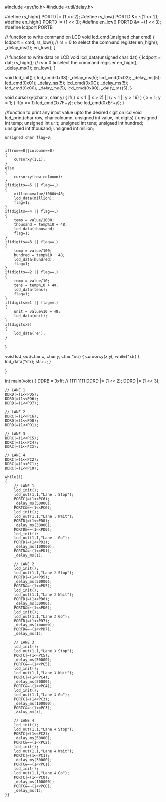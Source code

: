 #include <avr/io.h>
#include <util/delay.h>

#define rs_high() PORTD |= (1 << 2);
#define rs_low() PORTD &= ~(1 << 2);
#define en_high() PORTD |= (1 << 3);
#define en_low() PORTD &= ~(1 << 3);
#define lcdport PORTB

// function to write command on LCD
void lcd_cmd(unsigned char cmd)
{
	lcdport = cmd;
	rs_low();		// rs = 0 to select the command register
	en_high();
	_delay_ms(1);
	en_low();
}

// function to write data on LCD
void lcd_data(unsigned char dat)
{
	lcdport = dat;
	rs_high();		// rs = 0 to select the command register
	en_high();
	_delay_ms(1);
	en_low();
}

void lcd_init()
{
	lcd_cmd(0x38); _delay_ms(5);
	lcd_cmd(0x02); _delay_ms(5);
	lcd_cmd(0x01); _delay_ms(5);
	lcd_cmd(0x0C); _delay_ms(5);
	lcd_cmd(0x06); _delay_ms(5);
	lcd_cmd(0x80); _delay_ms(5);
}

void cursorxy(char x, char y)
{
	if( ( x < 1 || x > 2) || (y < 1 || y > 16) )
	{
		x = 1;
		y = 1;
	}
	if(x == 1)
	lcd_cmd(0x7F+y);
	else
	lcd_cmd(0xBF+y);
}

//function to print any input value upto the desired digit on lcd
void lcd_print(char row, char coloumn, unsigned int value, int digits)
{
	unsigned int temp;
	unsigned int unit;
	unsigned int tens;
	unsigned int hundred;
	unsigned int thousand;
	unsigned int million;
	
	unsigned char flag=0;
	
	
	if(row==0||coloumn==0)
	{
		cursorxy(1,1);
	}
	else
	{
		cursorxy(row,coloumn);
	}
	if(digits==5 || flag==1)
	{
		million=value/10000+48;
		lcd_data(million);
		flag=1;
	}
	if(digits==4 || flag==1)
	{
		temp = value/1000;
		thousand = temp%10 + 48;
		lcd_data(thousand);
		flag=1;
	}
	if(digits==3 || flag==1)
	{
		temp = value/100;
		hundred = temp%10 + 48;
		lcd_data(hundred);
		flag=1;
	}
	if(digits==2 || flag==1)
	{
		temp = value/10;
		tens = temp%10 + 48;
		lcd_data(tens);
		flag=1;
	}
	if(digits==1 || flag==1)
	{
		unit = value%10 + 48;
		lcd_data(unit);
	}
	if(digits>5)
	{
		lcd_data('e');
	}
}

void lcd_out(char x, char y, char *str)
{
	cursorxy(x,y);
	while(*str)
	{
		lcd_data(*str);
		str++;
	}

}

int main(void)
{
	DDRB = 0xff; // 1111 1111
	DDRD |= (1 << 2);
	DDRD |= (1 << 3);
	
	// LANE 1
	DDRD|=(1<<PD5);
	DDRD|=(1<<PD6);
	DDRD|=(1<<PD7);
	
	// LANE 2
	DDRC|=(1<<PC6);
	DDRD|=(1<<PD0);
	DDRD|=(1<<PD1);
	
	// LANE 3
	DDRC|=(1<<PC5);
	DDRC|=(1<<PC4);
	DDRC|=(1<<PC3);
	
	// LANE 4
	DDRC|=(1<<PC2);
	DDRC|=(1<<PC1);
	DDRC|=(1<<PC0);
	
	while(1)
	{
		// LANE 1
		lcd_init();
		lcd_out(1,1,"Lane 1 Stop");
		PORTC|=(1<<PC6);
		_delay_ms(50000);
		PORTC&=~(1<<PC6);
		lcd_init();
		lcd_out(1,1,"Lane 1 Wait");
		PORTD|=(1<<PD0);
		_delay_ms(30000);
		PORTD&=~(1<<PD0);
		lcd_init();
		lcd_out(1,1,"Lane 1 Go");
		PORTD|=(1<<PD1);
		_delay_ms(100000);
		PORTD&=~(1<<PD1);
		_delay_ms(1);
		
		// LANE 2
		lcd_init();
		lcd_out(1,1,"Lane 2 Stop");
		PORTD|=(1<<PD5);
		_delay_ms(50000);
		PORTD&=~(1<<PD5);
		lcd_init();
		lcd_out(1,1,"Lane 2 Wait");
		PORTD|=(1<<PD6);
		_delay_ms(30000);
		PORTD&=~(1<<PD6);
		lcd_init();
		lcd_out(1,1,"Lane 2 Go");
		PORTD|=(1<<PD7);
		_delay_ms(100000);
		PORTD&=~(1<<PD7);
		_delay_ms(1);
		
		// LANE 3
		lcd_init();
		lcd_out(1,1,"Lane 3 Stop");
		PORTC|=(1<<PC5);
		_delay_ms(50000);
		PORTC&=~(1<<PC5);
		lcd_init();
		lcd_out(1,1,"Lane 3 Wait");
		PORTC|=(1<<PC4);
		_delay_ms(30000);
		PORTC&=~(1<<PC4);
		lcd_init();
		lcd_out(1,1,"Lane 3 Go");
		PORTC|=(1<<PC3);
		_delay_ms(100000);
		PORTC&=~(1<<PC3);
		_delay_ms(1);
		
		// LANE 4
		lcd_init();
		lcd_out(1,1,"Lane 4 Stop");
		PORTC|=(1<<PC2);
		_delay_ms(50000);
		PORTC&=~(1<<PC2);
		lcd_init();
		lcd_out(1,1,"Lane 4 Wait");
		PORTC|=(1<<PC1);
		_delay_ms(30000);
		PORTC&=~(1<<PC1);
		lcd_init();
		lcd_out(1,1,"Lane 4 Go");
		PORTC|=(1<<PC0);
		_delay_ms(100000);
		PORTC&=~(1<<PC0);
		_delay_ms(1);
	}}

